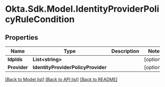 # Okta.Sdk.Model.IdentityProviderPolicyRuleCondition

## Properties

Name | Type | Description | Notes
------------ | ------------- | ------------- | -------------
**IdpIds** | **List&lt;string&gt;** |  | [optional] 
**Provider** | **IdentityProviderPolicyProvider** |  | [optional] 

[[Back to Model list]](../README.md#documentation-for-models) [[Back to API list]](../README.md#documentation-for-api-endpoints) [[Back to README]](../README.md)

